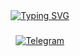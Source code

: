 <div id="header" align="center">
	<img><a href="https://git.io/typing-svg"><img src="https://readme-typing-svg.demolab.com?       font=Fira+Code&weight=500&size=36&duration=4000&pause=100&color=7E354D&background=FFFFFF00&width=476&height=81&lines=%CA%9C%C9%AA+%E1%B4%9B%CA%9C%E1%B4%87%CA%80%E1%B4%87 !+;%C9%AA'%E1%B4%8D+%E1%B4%A0%C9%AA%E1%B4%8B%E1%B4%9B%E1%B4%8F%CA%80+%E1%B4%8D%E1%B4%80%CA%80%E1%B4%8B%E1%B4%8F%E1%B4%A0" alt="Typing SVG" /></a>
  </img>
	<h3></h3>
</div>
<div id="socials" align="center">
	<a target="_blank" href="https://t.me/Viktor460851945">
		<img src="https://img.shields.io/badge/Telegram-blue?style=for-the-badge&logo=telegram&logoColor=white" alt="Telegram"/>
	</a>
</div>

<!--
**MarkovViktor/MarkovViktor** is a ✨ _special_ ✨ repository because its `README.md` (this file) appears on your GitHub profile.

Here are some ideas to get you started:

- 🔭 I’m currently working on ...
- 🌱 I’m currently learning ...
- 👯 I’m looking to collaborate on ...
- 🤔 I’m looking for help with ...
- 💬 Ask me about ...
- 📫 How to reach me: ...
- 😄 Pronouns: ...
- ⚡ Fun fact: ...
-->
